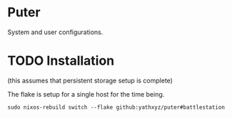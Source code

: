 # Puter

System and user configurations.

# TODO Installation

(this assumes that persistent storage setup is complete)

The flake is setup for a single host for the time being.

`sudo nixos-rebuild switch --flake github:yathxyz/puter#battlestation`
